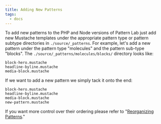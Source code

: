 ```yaml
---
title: Adding New Patterns
tags:
  - docs
---
```


To add new patterns to the PHP and Node versions of Pattern Lab just add new Mustache templates under the appropriate pattern type or pattern subtype directories in `./source/_patterns`. For example, let's add a new pattern under the pattern type "molecules" and the pattern sub-type "blocks". The `./source/_patterns/molecules/blocks/` directory looks like:

    block-hero.mustache
    headline-byline.mustache
    media-block.mustache

If we want to add a new pattern we simply tack it onto the end:

    block-hero.mustache
    headline-byline.mustache
    media-block.mustache
    new-pattern.mustache

If you want more control over their ordering please refer to "[Reorganizing Patterns](/docs/pattern-reorganizing.html)."
